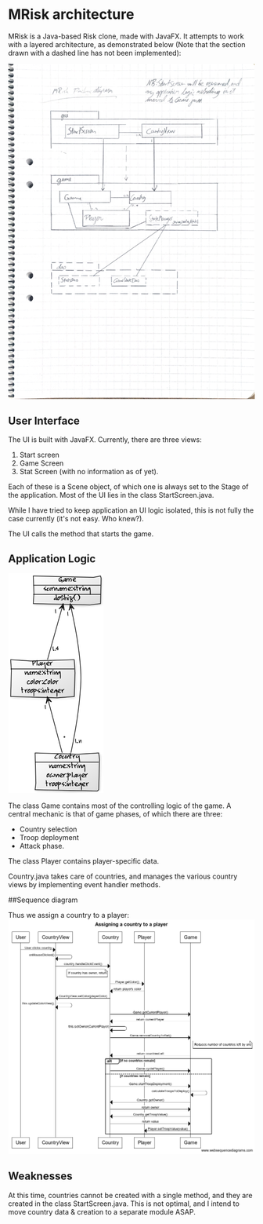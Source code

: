 # MRisk architecture

MRisk is a Java-based Risk clone, made with JavaFX. It attempts to work with a layered architecture, as demonstrated below (Note that the section drawn with a dashed line has not been implemented):

![Architectural drawing](Arch.jpg)

## User Interface

The UI is built with JavaFX. Currently, there are three views:

1. Start screen
2. Game Screen
3. Stat Screen (with no information as of yet).

Each of these is a Scene object, of which one is always set to the Stage of the application. Most of the UI lies in the class StartScreen.java.

While I have tried to keep application an UI logic isolated, this is not fully the case currently (it's not easy. Who knew?).

The UI calls the method that starts the game.

## Application Logic

![main classes](b168feca.png)

The class Game contains most of the controlling logic of the game. A central mechanic is that of game phases, of which there are three:

- Country selection
- Troop deployment
- Attack phase.



The class Player contains player-specific data.

Country.java takes care of countries, and manages the various country views by implementing event handler methods.

##Sequence diagram

Thus we assign a country to a player:
![Sequence diagram](sequence.png)

## Weaknesses

At this time, countries cannot be created with a single method, and they are created in the class StartScreen.java. This is not optimal, and I intend to move country data & creation to a separate module ASAP.